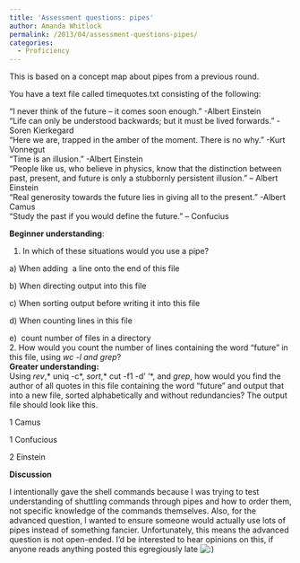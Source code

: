```yaml
---
title: 'Assessment questions: pipes'
author: Amanda Whitlock
permalink: /2013/04/assessment-questions-pipes/
categories:
  - Proficiency
---
```

This is based on a concept map about pipes from a previous round.

You have a text file called timequotes.txt consisting of the following:

“I never think of the future &#8211; it comes soon enough.” -Albert Einstein  
“Life can only be understood backwards; but it must be lived forwards.” -Soren Kierkegard  
“Here we are, trapped in the amber of the moment. There is no why.” -Kurt Vonnegut  
“Time is an illusion.” -Albert Einstein  
&#8220;People like us, who believe in physics, know that the distinction between past, present, and future is only a stubbornly persistent illusion.&#8221; &#8211; Albert Einstein  
“Real generosity towards the future lies in giving all to the present.” -Albert Camus  
“Study the past if you would define the future.” &#8211; Confucius

**Beginner understanding**:

1. In which of these situations would you use a pipe?

a) When adding  a line onto the end of this file

b) When directing output into this file

c) When sorting output before writing it into this file

d) When counting lines in this file

e)  count number of files in a directory  
2. How would you count the number of lines containing the word &#8220;future&#8221; in this file, using *wc -l *and* grep*?  
**Greater understanding:**  
Using *rev*,* uniq -c*, *sort*,* cut -f1 -d&#8217; &#8216;*, and *grep*, how would you find the author of all quotes in this file containing the word &#8220;future&#8221; and output that into a new file, sorted alphabetically and without redundancies? The output file should look like this.

1 Camus

1 Confucious

2 Einstein

**Discussion**

I intentionally gave the shell commands because I was trying to test understanding of shuttling commands through pipes and how to order them, not specific knowledge of the commands themselves. Also, for the advanced question, I wanted to ensure someone would actually use lots of pipes instead of something fancier. Unfortunately, this means the advanced question is not open-ended. I&#8217;d be interested to hear opinions on this, if anyone reads anything posted this egregiously late <img src="http://localhost:8080/wp-includes/images/smilies/icon_smile.gif" alt=":)" class="wp-smiley" />
